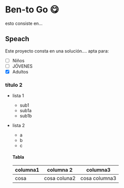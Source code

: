 # Ben-to Go :yum:
esto consiste en...

## Speach
Este proyecto consta  en una solución.... apta para: 
- [ ] Niños
- [ ] JÓVENES
- [x] Adultos
### título 2

* lista 1
  * sub1
  * sub1a
  * sub1b
* lista 2
  * a
  * b
  * c
  
  #### Tabla
  columna1 | columna 2 | columna3
  ---------|-----------|---------
  cosa | cosa coluna2 | cosa columna3
 
